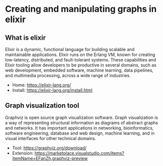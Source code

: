 # Creating and manipulating graphs in elixir

## What is elixir

Elixir is a dynamic, functional language for building scalable and maintainable applications. Elixir runs on the Erlang VM, known for creating low-latency, distributed, and fault-tolerant systems. These capabilities and Elixir tooling allow developers to be productive in several domains, such as web development, embedded software, machine learning, data pipelines, and multimedia processing, across a wide range of industries.
- Home: https://elixir-lang.org/ 
- Install: https://elixir-lang.org/install.html

## Graph visualization tool

Graphviz is open source graph visualization software. Graph visualization is a way of representing structural information as diagrams of abstract graphs and networks. It has important applications in networking, bioinformatics, software engineering, database and web design, machine learning, and in visual interfaces for other technical domains.
- Tool: https://graphviz.org/download/
- Extension: https://marketplace.visualstudio.com/items?itemName=EFanZh.graphviz-preview

